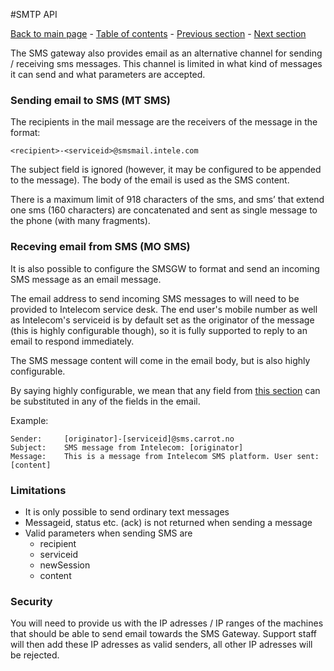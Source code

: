#SMTP API

[Back to main page](https://github.com/Intelecom/sms/) - [Table of contents](/sections/overview.md) - [Previous section](/sections/interfaces/smtp.md) -  [Next section](/sections/interfaces/tcp-xml.md)

The SMS gateway also provides email as an alternative channel for sending / receiving sms messages. This channel is limited in what kind of messages it can send and what parameters are accepted. 

### Sending email to SMS (MT SMS)

The recipients in the mail message are the receivers of the message in the format: 

	<recipient>-<serviceid>@smsmail.intele.com

The subject field is ignored (however, it may be configured to be appended to the message). The body of the email is used as the SMS content.

There is a maximum limit of 918 characters of the sms, and sms’ that extend one sms (160 characters) are concatenated and sent as single message to the phone (with many fragments).


### Receving email from SMS (MO SMS)

It is also possible to configure the SMSGW to format and send an incoming SMS message as an email message.

The email address to send incoming SMS messages to will need to be provided to Intelecom service desk. The end user's mobile number as well as Intelecom's serviceid is by default set as the originator of the message (this is highly configurable though), so it is fully supported to reply to an email to respond immediately.

The SMS message content will come in the email body, but is also highly configurable.

By saying highly configurable, we mean that any field from [this section](/sections/common.md#parameters-for-incoming-mo-messages) can be substituted in any of the fields in the email. 

Example: 

	Sender: 	[originator]-[serviceid]@sms.carrot.no
	Subject: 	SMS message from Intelecom: [originator]
	Message:	This is a message from Intelecom SMS platform. User sent: [content]

### Limitations

- It is only possible to send ordinary text messages
- Messageid, status etc. (ack) is not returned when sending a message
- Valid parameters when sending SMS are
	- recipient
	- serviceid
	- newSession
	- content

### Security

You will need to provide us with the IP adresses / IP ranges of the machines that should be able to send email towards the SMS Gateway. Support staff will then add these IP adresses as valid senders, all other IP adresses will be rejected. 